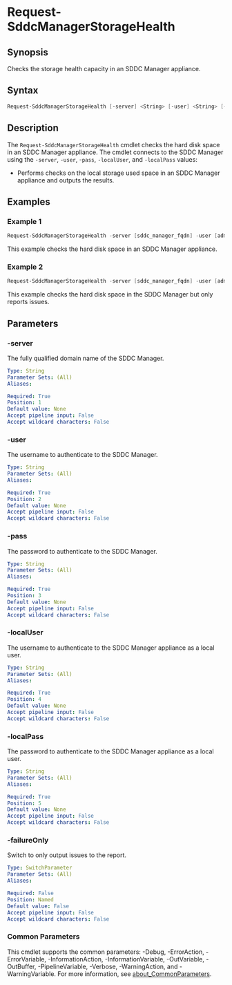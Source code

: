# Request-SddcManagerStorageHealth

## Synopsis

Checks the storage health capacity in an SDDC Manager appliance.

## Syntax

```powershell
Request-SddcManagerStorageHealth [-server] <String> [-user] <String> [-pass] <String> [-localUser] <String> [-localPass] <String> [-failureOnly] [<CommonParameters>]
```

## Description

The `Request-SddcManagerStorageHealth` cmdlet checks the hard disk space in an SDDC Manager appliance.
The cmdlet connects to the SDDC Manager using the `-server`, `-user`, -`pass`, `-localUser`, and `-localPass` values:

- Performs checks on the local storage used space in an SDDC Manager appliance and outputs the results.

## Examples

### Example 1

```powershell
Request-SddcManagerStorageHealth -server [sddc_manager_fqdn] -user [admin_username] -pass [admin_password] -localUser [local_username] -localPass [local_password]
```

This example checks the hard disk space in an SDDC Manager appliance.

### Example 2

```powershell
Request-SddcManagerStorageHealth -server [sddc_manager_fqdn] -user [admin_username] -pass [admin_password] -localUser [local_username] -localPass [local_password] -failureOnly
```

This example checks the hard disk space in the SDDC Manager but only reports issues.

## Parameters

### -server

The fully qualified domain name of the SDDC Manager.

```yaml
Type: String
Parameter Sets: (All)
Aliases:

Required: True
Position: 1
Default value: None
Accept pipeline input: False
Accept wildcard characters: False
```

### -user

The username to authenticate to the SDDC Manager.

```yaml
Type: String
Parameter Sets: (All)
Aliases:

Required: True
Position: 2
Default value: None
Accept pipeline input: False
Accept wildcard characters: False
```

### -pass

The password to authenticate to the SDDC Manager.

```yaml
Type: String
Parameter Sets: (All)
Aliases:

Required: True
Position: 3
Default value: None
Accept pipeline input: False
Accept wildcard characters: False
```

### -localUser

The username to authenticate to the SDDC Manager appliance as a local user.

```yaml
Type: String
Parameter Sets: (All)
Aliases:

Required: True
Position: 4
Default value: None
Accept pipeline input: False
Accept wildcard characters: False
```

### -localPass

The password to authenticate to the SDDC Manager appliance as a local user.

```yaml
Type: String
Parameter Sets: (All)
Aliases:

Required: True
Position: 5
Default value: None
Accept pipeline input: False
Accept wildcard characters: False
```

### -failureOnly

Switch to only output issues to the report.

```yaml
Type: SwitchParameter
Parameter Sets: (All)
Aliases:

Required: False
Position: Named
Default value: False
Accept pipeline input: False
Accept wildcard characters: False
```

### Common Parameters

This cmdlet supports the common parameters: -Debug, -ErrorAction, -ErrorVariable, -InformationAction, -InformationVariable, -OutVariable, -OutBuffer, -PipelineVariable, -Verbose, -WarningAction, and -WarningVariable. For more information, see [about_CommonParameters](http://go.microsoft.com/fwlink/?LinkID=113216).
